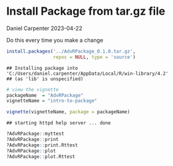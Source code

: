 Install Package from tar.gz file
================
Daniel Carpenter
2023-04-22

Do this every time you make a change

``` r
install.packages('../AdvRPackage_0.1.0.tar.gz', 
                 repos = NULL, type = 'source')
```

    ## Installing package into 'C:/Users/daniel.carpenter/AppData/Local/R/win-library/4.2'
    ## (as 'lib' is unspecified)

``` r
# view the vignette
packageName  = "AdvRPackage"
vignetteName = "intro-to-package"

vignette(vignetteName, package = packageName)
```

    ## starting httpd help server ... done

``` r
?AdvRPackage::myttest
?AdvRPackage::print
?AdvRPackage::print.Rttest
?AdvRPackage::plot
?AdvRPackage::plot.Rttest
```
